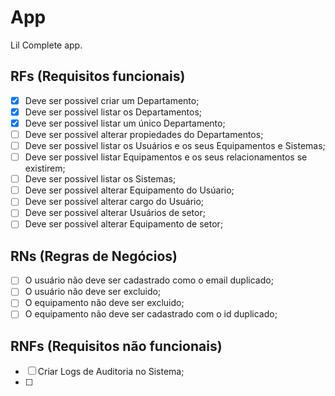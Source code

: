 # App

Lil Complete app.

## RFs (Requisitos funcionais)

- [x] Deve ser possivel criar um Departamento;
- [x] Deve ser possivel listar os Departamentos;
- [x] Deve ser possivel listar um único Departamento;
- [ ] Deve ser possivel alterar propiedades do Departamentos;
- [ ] Deve ser possivel listar os Usuários e os seus Equipamentos e Sistemas;
- [ ] Deve ser possivel listar Equipamentos e os seus relacionamentos se existirem;
- [ ] Deve ser possivel listar os Sistemas;
- [ ] Deve ser possivel alterar Equipamento do Usúario;
- [ ] Deve ser possivel alterar cargo do Usuário;
- [ ] Deve ser possivel alterar Usuários de setor;
- [ ] Deve ser possivel alterar Equipamento de setor;

## RNs (Regras de Negócios)

- [ ] O usuário não deve ser cadastrado como o email duplicado;
- [ ] O usuário não deve ser excluido;
- [ ] O equipamento não deve ser excluido;
- [ ] O equipamento não deve ser cadastrado com o id duplicado;

## RNFs (Requisitos não funcionais)

- [ ] Criar Logs de Auditoria no Sistema;
- [ ]
